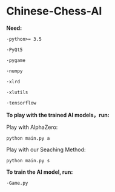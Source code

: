 # Chinese-Chess-AI



**Need:**

    ·python>= 3.5
  
    ·PyQt5
  
    ·pygame
  
    ·numpy
  
    ·xlrd
  
    ·xlutils
  
    ·tensorflow



**To play with the trained AI models，run:**

Play with AlphaZero:

    python main.py a

Play with our Seaching Method:

    python main.py s
    


**To train the AI model, run:**

    ·Game.py
  
  
  

